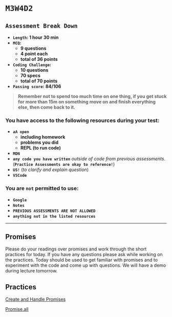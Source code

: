 # `M3W4D2`

## `Assessment Break Down`

- **`Length`: 1 hour 30 min**
- **`MCQ`:**
  - **9 questions**
  - **4 point each**
  - **total of 36 points**
- **`Coding Challenge`:**
  - **10 questions**
  - **70 specs**
  - **total of 70 points**
- **`Passing score`:** **84/106**

> **Remember not to spend too much time on one thing, if you get stuck for more than 15m on something move on and finish everything else, then come back to it.**

### **You have access to the following resources during your test:**

- **`aA open`**
  - **including homework**
  - **problems you did**
  - **REPL (to run code)**
- **`MDN`**
- **`any code you have written`** *outside of code from previous assessments*. (**`Practice Assessments are okay to reference!`**)
- **`US!`** (*to clarify and explain question*)
- **`VSCode`**

### **You are `not` permitted to use:**

- **`Google`**
- **`Notes`**
- **`PREVIOUS ASSESSMENTS ARE NOT ALLOWED`**
- **`anything not in the listed resources`**

---

## Promises

Please do your readings over promises and work through the short practices for today. If you have any questions please ask while working on the practices. Today should be used to get familiar with promises and to experiment with the code and come up with questions. We will have a demo during lecture tomorrow.

## Practices

[Create and Handle Promises](https://open.appacademy.io/learn/js-py---pt-may-2022-online/week-16---apis--promises--and-deployment/practice--create-and-handle-promises)

[Promise.all](https://open.appacademy.io/learn/js-py---pt-may-2022-online/week-16---apis--promises--and-deployment/practice--promise-all)

